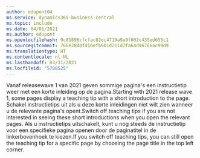 ```yaml
---
author: edupont04
ms.service: dynamics365-business-central
ms.topic: include
ms.date: 04/01/2021
ms.author: edupont
ms.openlocfilehash: 9c81898cfcfac82ec4719a9a9f802c435ed655c1
ms.sourcegitcommit: 766e2840fd16efb901d211d7fa64d96766ac99d9
ms.translationtype: HT
ms.contentlocale: nl-NL
ms.lasthandoff: 03/31/2021
ms.locfileid: "5788525"
---
```

<span data-ttu-id="b4a1f-101">Vanaf releasewave 1 van 2021 geven sommige pagina's een instructietip weer met een korte inleiding op de pagina.</span><span class="sxs-lookup"><span data-stu-id="b4a1f-101">Starting with 2021 release wave 1, some pages display a teaching tip with a short introduction to the page.</span></span> <span data-ttu-id="b4a1f-102">Schakel instructietips uit als u deze korte inleidingen niet wilt zien wanneer u de relevante pagina's opent.</span><span class="sxs-lookup"><span data-stu-id="b4a1f-102">Switch off teaching tips if you are not interested in seeing these short introductions when you open the relevant pages.</span></span> <span data-ttu-id="b4a1f-103">Als u instructietips uitschakelt, kunt u nog steeds de instructietip voor een specifieke pagina openen door de paginatitel in de linkerbovenhoek te kiezen.</span><span class="sxs-lookup"><span data-stu-id="b4a1f-103">If you switch off teaching tips, you can still open the teaching tip for a specific page by choosing the page title in the top left corner.</span></span>  
